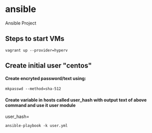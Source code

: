 # ansible
Ansible Project
## Steps to start VMs
```
vagrant up --provider=hyperv
```
## Create initial user "centos"

#### Create encryted password/text using:
```
mkpasswd --method=sha-512

```

#### Create variable in hosts called user_hash with output text of above command and use it user module
user_hash=<output from above command>

```
ansible-playbook -k user.yml
```


